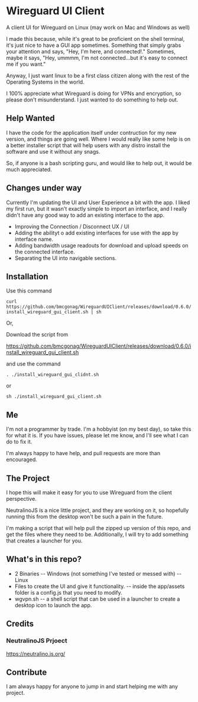 # Wireguard UI Client
A client UI for Wireguard on Linux (may work on Mac and Windows as well)

I made this because, while it's great to be proficient on the shell terminal, it's just nice to have a GUI app sometimes. Something that simply grabs your attention and says, "Hey, I'm here, and connected!."  Sometimes, maybe it says, "Hey, ummmm, I'm not connected...but it's easy to connect me if you want."

Anyway, I just want linux to be a first class citizen along with the rest of the Operating Systems in the world.  

I 100% appreciate what Wireguard is doing for VPNs and encryption, so please don't misunderstand.  I just wanted to do something to help out. 

## Help Wanted

I have the code for the application itself under contruction for my new version, and things are going well.  Where I would really like some help is on a better installer script that will help users with any distro install the software and use it without any snags.  

So, if anyone is a bash scripting guru, and would like to help out, it would be much appreciated.

## Changes under way
Currently I'm updating the UI and User Experience a bit with the app.  I liked my first run, but it wasn't exactly simple to import an interface, and I really didn't have any good way to add an existing interface to the app.

- Improving the Connection / Disconnect UX / UI
- Adding the abilityt o add existing interfaces for use with the app by interface name.
- Adding bandwidth usage readouts for download and upload speeds on the connected interface.
- Separating the UI into navigable sections.

## Installation

Use this command 

`curl https://github.com/bmcgonag/WireguardUIClient/releases/download/0.6.0/install_wireguard_gui_client.sh | sh`

Or, 

Download the script from 

https://github.com/bmcgonag/WireguardUIClient/releases/download/0.6.0/install_wireguard_gui_client.sh

and use the command

`. ./install_wireguard_gui_clidnt.sh`

or 

`sh ./install_wireguard_gui_client.sh`

## Me
I'm not a programmer by trade.  I'm a hobbyist (on my best day), so take this for what it is.  If you have issues, please let me know, and I'll see what I can do to fix it. 

I'm always happy to have help, and pull requests are more than encouraged. 

## The Project
I hope this will make it easy for you to use Wireguard from the client perspective. 

NeutralinoJS is a nice little project, and they are working on it, so hopefully running this from the desktop won't be such a pain in the future.

I'm making a script that will help pull the zipped up version of this repo, and get the files where they need to be.  Additionally, I will try to add something that creates a launcher for you. 

## What's in this repo?
- 2 Binaries
-- Windows (not something I've tested or messed with)
-- Linux
- Files to create the UI and give it functionality.
-- inside the app/assets folder is a config.js that you need to modify.
- wgvpn.sh
-- a shell script that can be used in a launcher to create a desktop icon to launch the app.

## Credits
### NeutralinoJS Prjoect
https://neutralino.js.org/

## Contribute
I am always happy for anyone to jump in and start helping me with any project.  